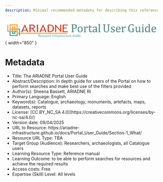 ```yaml
---
description: Minimal recommended metadata for describing this reference resource 
---
```

![ARIADNE Portal Guide Header image](../assets/ARIADNE_Portal_Guide_banner.png){ width="850" }
# Metadata
<ul>
<li>Title: The ARIADNE Portal User Guide</li>
<li>Abstract/Description: In depth guide for users of the Portal on how to perform searches and make best use of the filters provided</li>
<li>Author(s): Sheena Bassett, ARIADNE RI</li>
<li>Primary Language: English</li>
<li>Keyword(s): Catalogue, archaeology, monuments, artefacts, maps, datasets, reports</li>
<li>License: [CC BY_NC_SA 4.0](https://creativecommons.org/licenses/by-nc-sa/4.0/)</li>
<li>Version date: 09/04/2025</li>
<li>URL to Resource: https://ariadne-infrastructure.github.io/docs/Portal_User_Guide/Section-1_What/</li>
<li>Resource URL Type: TBA</li>
<li>Target Group (Audience): Researchers, archaeologists, all Catalogue users</li>
<li>Learning Resource Type: Reference manual</li>
<li>Learning Outcome: to be able to perform searches for resources and achieve the required results</li>
<li>Access costs: Free</li>
<li>Expertise (Skill) Level: All levels</li>
</ul>

